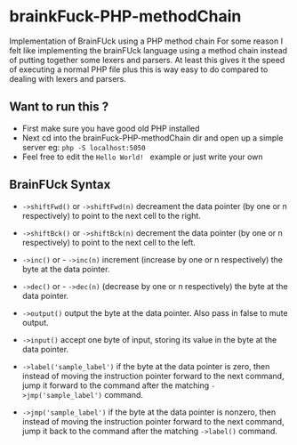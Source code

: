 # brainkFuck-PHP-methodChain
Implementation of BrainFUck using a PHP method chain
For some reason I felt like implementing the brainFUck language using a method chain instead of putting together some lexers and parsers. 
At least this gives it the speed of executing a normal PHP file plus this is way easy to do compared to dealing with lexers and parsers.

## Want to run this ?
- First make sure you have good old PHP installed 
- Next cd into the brainFuck-PHP-methodChain dir and open up a simple server eg: `php -S localhost:5050`
- Feel free to edit the `Hello World! ` example or just write your own  

## BrainFUck Syntax
- `->shiftFwd()` or `->shiftFwd(n)` decreament the data pointer (by one or n respectively) to point to the next cell to the right.
- `->shiftBck()` or `->shiftBck(n)` 	decrement the data pointer (by one or n respectively) to point to the next cell to the left.
- `->inc()` or - `->inc(n)` increment (increase by one or n respectively) the byte at the data pointer.
- `->dec()` or - `->dec(n)` (decrease by one or n respectively) the byte at the data pointer.

- `->output()` output the byte at the data pointer. Also pass in false to mute output.
- `->input()`	accept one byte of input, storing its value in the byte at the data pointer.
- `->label('sample_label')`	if the byte at the data pointer is zero, then instead of moving the instruction pointer forward to the next command, jump it forward to the command after the matching `->jmp('sample_label')` command.
- `->jmp('sample_label')`	if the byte at the data pointer is nonzero, then instead of moving the instruction pointer forward to the next command, jump it back to the command after the matching `->label()` command.

